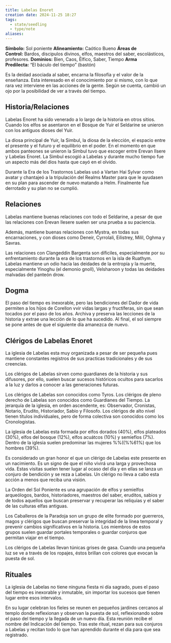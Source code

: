 ```yaml
---
title: Labelas Enoret
creation date: 2024-11-25 18:27
tags:
  - state/seedling
  - type/note
aliases:
---
```

**Símbolo:** Sol poniente
**Alineamiento:** Caótico Bueno
**Áreas de Control:** Bardos, discipulos divinos, elfos, maestros del saber, escolásticos, profesores.
**Dominios:** Bien, Caos, Élfico, Saber, Tiempo
**Arma Predilecta:** “El báculo del tiempo” (bastón)

Es la deidad asociada al saber, encarna la filosofía y el valor de la enseñanza. Esta interesado en el conocimiento por si mismo, con lo que rara vez interviene en las acciones de la gente. Según se cuenta, cambió un ojo por la posibilidad de ver a través del tiempo.

## Historia/Relaciones

Labelas Enoret ha sido venerado a lo largo de la historia en otros sitios. Cuando los elfos se asentaron en el Bosque de Yuir el Seldarine se unieron con los antiguos dioses del Yuir.

La diosa principal de Yuir, la Simbul, la diosa de la elección, el espacio entre el presente y el futuro y el equilibrio en el poder. En el momento en que ambos panteones se unieron la Simbul tuvo que escoger entre Erevan Ilsere y Labelas Enoret. La Simbul escogió a Labelas y durante mucho tiempo fue un aspecto más del dios hasta que cayó en el olvido.

Durante la Era de los Trastornos Labelas usó a Vartan Hai Sylvar como avatar y chantajeó a la tripulación del Realms Master para que le ayudasen en su plan para ascender de nuevo matando a Helm. Finalmente fue derrotado y su plan no se cumplió.

## Relaciones

Labelas mantiene buenas relaciones con todo el Seldarine, a pesar de que las relaciones con Erevan Ilesere suelen ser una prueba a su paciencia.

Además, mantiene buenas relaciones con Mystra, en todas sus encarnaciones, y con dioses como Deneir, Cyrrolali, Eilistrey, Milil, Oghma y Savras.

Las relaciones con Clangeddin Bargenta son díficiles, especialmente por su enfrentamiento durante la era de los trastornos en la isla de Ruathym. Labelas mantiene un odio hacía las deidades de la entropía y la muerte, especialmente Yinoghu (el demonio gnoll), Velsharoon y todas las deidades malvadas del panteón drow.

## Dogma

El paso del tiempo es inexorable, pero las bendiciones del Dador de vida permiten a los hijos de Corellon vvir vidas largas y fructíferas, sin que sean tocados por el paso de los años. Archiva y preserva las lecciones de la historia y extrae una lección de lo que ha sucedido. Al final, el sol siempre se pone antes de que el siguiente día amanezca de nuevo.

## Clérigos de Labelas Enoret

La iglesia de Labelas esta muy organizada a pesar de ser pequeña pues mantiene constantes registros de sus practicas tradicionales y de sus creencias.

Los clérigos de Labelas sirven como guardianes de la historia y sus difusores, por ello, suelen buscar sucesos históricos ocultos para sacarlos a la luz y darlos a conocer a las generaciones futuras.

Los clérigos de Labelas son conocidos como Tyros. Los clérigos de pleno derecho de Labelas son conocidos como Guardianes del Tiempo. La jerarquía de la iglesia, en orden ascendente, es: Observador, Cronistas, Notario, Erudito, Historiador, Sabio y Filosofo. Los clérigos de alto nivel tienen títulos individuales, pero de forma colectiva son conocidos como los Cronologistas.

La iglesia de Labelas esta formada por elfos dorados (40%), elfos plateados (30%), elfos del bosque (12%), elfos acuátcos (10%) y semieflos (7%). Dentro de la iglesia suelen predominar las mujeres %%((%%61%) que los hombres (39%).

Es considerado un gran honor el que un clérigo de Labelas este presente en un nacimiento. Es un signo de que el niño vivirá una larga y provechosa vida. Estas visitas suelen tener lugar al ocaso del día y en ellas se lanza un conjuro de bendición y se reza a Labelas. Un clérigo no lleva a cabo esta acción a menos que reciba una visión.

La Orden del Sol Poniente es una agrupación de elfos y semielfos arqueólogos, bardos, historiadores, maestros del saber, eruditos, sabios y de todos aquellos que buscan preservar y recuperar las reliquias y el saber de las culturas elfas antiguas.

Los Caballeros de la Paradoja son un grupo de elite formado por guerreros, magos y clérigos que buscan preservar la integridad de la línea temporal y prevenir cambios significativos en la historia. Los miembros de estos grupos suelen guardar portales temporales o guardar conjuros que permitan viajar en el tiempo.

Los clérigos de Labelas llevan túnicas grises de gasa. Cuando una pequeña luz se ve a través de los ropajes, éstos brillan con colores que evocan la puesta de sol.

## Rituales

La iglesia de Labelas no tiene ninguna fiesta ni día sagrado, pues el paso del tiempo es inexorable y inmutable, sin importar los sucesos que tienen lugar entre esos intervalos.

En su lugar celebran los fieles se reunen en pequeños jardines cercanos al templo donde reflexionan y observan la puesta de sol, reflexionando sobre el paso del tiempo y la llegada de un nuevo día. Esta reunión recibe el nombre del Indicación del tiempo. Tras este ritual, rezan para sus conjuros a Labelas y recitan todo lo que han aprendido durante el día para que sea registrado.